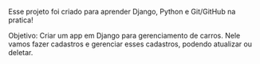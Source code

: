 Esse projeto foi criado para aprender Django, Python e Git/GitHub na pratica!

Objetivo: Criar um app em Django para gerenciamento de carros. Nele vamos fazer cadastros e gerenciar esses cadastros, podendo atualizar ou deletar.

